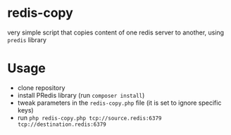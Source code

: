 # redis-copy
very simple script that copies content of one redis server to another, using `predis` library

# Usage
* clone repository
* install PRedis library (run `composer install`)
* tweak parameters in the `redis-copy.php` file (it is set to ignore specific keys)
* run `php redis-copy.php tcp://source.redis:6379 tcp://destination.redis:6379`
